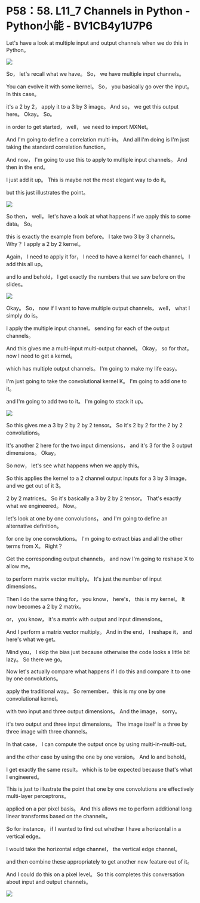 # P58：58. L11_7 Channels in Python - Python小能 - BV1CB4y1U7P6

 Let's have a look at multiple input and output channels when we do this in Python。



![](img/adf68df113a8a0601ee05df247f85d96_1.png)

 So， let's recall what we have。 So， we have multiple input channels。

 You can evolve it with some kernel。 So， you basically go over the input。 In this case。

 it's a 2 by 2， apply it to a 3 by 3 image。 And so， we get this output here。 Okay。 So。

 in order to get started， well， we need to import MXNet。

 And I'm going to define a correlation multi-in。 And all I'm doing is I'm just taking the standard correlation function。

 And now， I'm going to use this to apply to multiple input channels。 And then in the end。

 I just add it up。 This is maybe not the most elegant way to do it。

 but this just illustrates the point。

![](img/adf68df113a8a0601ee05df247f85d96_3.png)

 So then， well， let's have a look at what happens if we apply this to some data。 So。

 this is exactly the example from before。 I take two 3 by 3 channels。 Why？ I apply a 2 by 2 kernel。

 Again， I need to apply it for， I need to have a kernel for each channel。 I add this all up。

 and lo and behold， I get exactly the numbers that we saw before on the slides。



![](img/adf68df113a8a0601ee05df247f85d96_5.png)

 Okay。 So， now if I want to have multiple output channels， well， what I simply do is。

 I apply the multiple input channel， sending for each of the output channels。

 And this gives me a multi-input multi-output channel。 Okay， so for that， now I need to get a kernel。

 which has multiple output channels。 I'm going to make my life easy。

 I'm just going to take the convolutional kernel K。 I'm going to add one to it。

 and I'm going to add two to it。 I'm going to stack it up。



![](img/adf68df113a8a0601ee05df247f85d96_7.png)

 So this gives me a 3 by 2 by 2 by 2 tensor。 So it's 2 by 2 for the 2 by 2 convolutions。

 It's another 2 here for the two input dimensions， and it's 3 for the 3 output dimensions。 Okay。

 So now， let's see what happens when we apply this。

 So this applies the kernel to a 2 channel output inputs for a 3 by 3 image， and we get out of it 3。

 2 by 2 matrices。 So it's basically a 3 by 2 by 2 tensor。 That's exactly what we engineered。 Now。

 let's look at one by one convolutions， and I'm going to define an alternative definition。

 for one by one convolutions。 I'm going to extract bias and all the other terms from X。 Right？

 Get the corresponding output channels， and now I'm going to reshape X to allow me。

 to perform matrix vector multiply。 It's just the number of input dimensions。

 Then I do the same thing for， you know， here's， this is my kernel。 It now becomes a 2 by 2 matrix。

 or， you know， it's a matrix with output and input dimensions。

 And I perform a matrix vector multiply。 And in the end， I reshape it， and here's what we get。

 Mind you， I skip the bias just because otherwise the code looks a little bit lazy。 So there we go。

 Now let's actually compare what happens if I do this and compare it to one by one convolutions。

 apply the traditional way。 So remember， this is my one by one convolutional kernel。

 with two input and three output dimensions。 And the image， sorry。

 it's two output and three input dimensions。 The image itself is a three by three image with three channels。

 In that case， I can compute the output once by using multi-in-multi-out。

 and the other case by using the one by one version。 And lo and behold。

 I get exactly the same result， which is to be expected because that's what I engineered。

 This is just to illustrate the point that one by one convolutions are effectively multi-layer perceptrons。

 applied on a per pixel basis。 And this allows me to perform additional long linear transforms based on the channels。

 So for instance， if I wanted to find out whether I have a horizontal in a vertical edge。

 I would take the horizontal edge channel， the vertical edge channel。

 and then combine these appropriately to get another new feature out of it。

 And I could do this on a pixel level。 So this completes this conversation about input and output channels。



![](img/adf68df113a8a0601ee05df247f85d96_9.png)